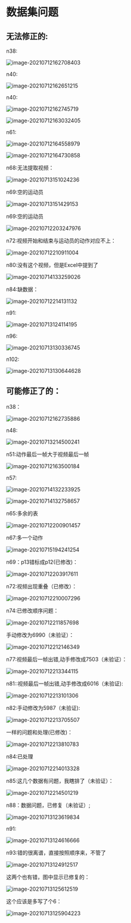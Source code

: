 # 数据集问题

## 无法修正的:

n38:

![image-20210712162708403](http://avloger.oss-cn-beijing.aliyuncs.com/img/image-20210712162708403.png)

n40:

![image-20210712162651215](http://avloger.oss-cn-beijing.aliyuncs.com/img/image-20210712162651215.png)

n40:

![image-20210712162745719](http://avloger.oss-cn-beijing.aliyuncs.com/img/image-20210712162745719.png)

![image-20210712163032405](http://avloger.oss-cn-beijing.aliyuncs.com/img/image-20210712163032405.png)

n61:

![image-20210712164558979](http://avloger.oss-cn-beijing.aliyuncs.com/img/image-20210712164558979.png)

![image-20210712164730858](http://avloger.oss-cn-beijing.aliyuncs.com/img/image-20210712164730858.png)

n68:无法提取视频：

![image-20210713151024236](http://avloger.oss-cn-beijing.aliyuncs.com/img/image-20210713151024236.png)

n69:空的运动员

![image-20210713151429153](http://avloger.oss-cn-beijing.aliyuncs.com/img/image-20210713151429153.png)

n69:空的运动员

![image-20210712203247976](http://avloger.oss-cn-beijing.aliyuncs.com/img/image-20210712203247976.png)

n72:视频开始和结束与运动员的动作对应不上：

![image-20210712210911004](http://avloger.oss-cn-beijing.aliyuncs.com/img/image-20210712210911004.png)

n80:没有这个视频，但是Excel中提到了

![image-20210714133259026](http://avloger.oss-cn-beijing.aliyuncs.com/img/image-20210714133259026.png)

n84:缺数据：

![image-20210712214131132](http://avloger.oss-cn-beijing.aliyuncs.com/img/image-20210712214131132.png)

n91:

![image-20210713124114195](http://avloger.oss-cn-beijing.aliyuncs.com/img/image-20210713124114195.png)

n96:

![image-20210713130336745](http://avloger.oss-cn-beijing.aliyuncs.com/img/image-20210713130336745.png)

n102:

![image-20210713130644628](http://avloger.oss-cn-beijing.aliyuncs.com/img/image-20210713130644628.png)

## 可能修正了的：

n38：

![image-20210712162735886](http://avloger.oss-cn-beijing.aliyuncs.com/img/image-20210712162735886.png)

n48:

![image-20210713214500241](http://avloger.oss-cn-beijing.aliyuncs.com/img/image-20210713214500241.png)

n51:动作最后一帧大于视频最后一帧

![image-20210712163500184](http://avloger.oss-cn-beijing.aliyuncs.com/img/image-20210712163500184.png)

n57:

![image-20210714132233925](http://avloger.oss-cn-beijing.aliyuncs.com/img/image-20210714132233925.png)

![image-20210714132758657](http://avloger.oss-cn-beijing.aliyuncs.com/img/image-20210714132758657.png)

n65:多余的表

![image-20210712200901457](http://avloger.oss-cn-beijing.aliyuncs.com/img/image-20210712200901457.png)

n67:多一个动作

![image-20210715194241254](http://avloger.oss-cn-beijing.aliyuncs.com/img/image-20210715194241254.png)

n69：p13错标成p12(已修改)：

![image-20210712203917611](http://avloger.oss-cn-beijing.aliyuncs.com/img/image-20210712203917611.png)

n72:视频出现重叠（已修改）：

![image-20210712210007296](http://avloger.oss-cn-beijing.aliyuncs.com/img/image-20210712210007296.png)



n74:已修改顺序问题：

![image-20210712211857698](http://avloger.oss-cn-beijing.aliyuncs.com/img/image-20210712211857698.png)

手动修改为6990（未验证）：

![image-20210712212146349](http://avloger.oss-cn-beijing.aliyuncs.com/img/image-20210712212146349.png)

n77:视频最后一帧出错,动手修改成7503（未验证）：

![image-20210712213344115](http://avloger.oss-cn-beijing.aliyuncs.com/img/image-20210712213344115.png)

n81::视频最后一帧出错,动手修改成6016（未验证):

![image-20210712213101306](http://avloger.oss-cn-beijing.aliyuncs.com/img/image-20210712213101306.png)

n82:手动修改为5987（未验证):

![image-20210712213705507](http://avloger.oss-cn-beijing.aliyuncs.com/img/image-20210712213705507.png)

一样的问题和处理(已修改)：

![image-20210712213810783](http://avloger.oss-cn-beijing.aliyuncs.com/img/image-20210712213810783.png)

n84:已处理

![image-20210712214013328](http://avloger.oss-cn-beijing.aliyuncs.com/img/image-20210712214013328.png)



n85:这几个数据有问题，我瞎排了（未验证）：

![image-20210712214501219](http://avloger.oss-cn-beijing.aliyuncs.com/img/image-20210712214501219.png)

n88：数据问题，已修复（未验证）;

![image-20210713123619834](http://avloger.oss-cn-beijing.aliyuncs.com/img/image-20210713123619834.png)

n91:

![image-20210713124616666](http://avloger.oss-cn-beijing.aliyuncs.com/img/image-20210713124616666.png)

n93:错的很离谱，直接按照顺序来，不管了

![image-20210713124912517](http://avloger.oss-cn-beijing.aliyuncs.com/img/image-20210713124912517.png)



这两个也有错，图中显示已修复的：

![image-20210713125612519](http://avloger.oss-cn-beijing.aliyuncs.com/img/image-20210713125612519.png)

这个应该是多写了个6：

![image-20210713125904223](http://avloger.oss-cn-beijing.aliyuncs.com/img/image-20210713125904223.png)

